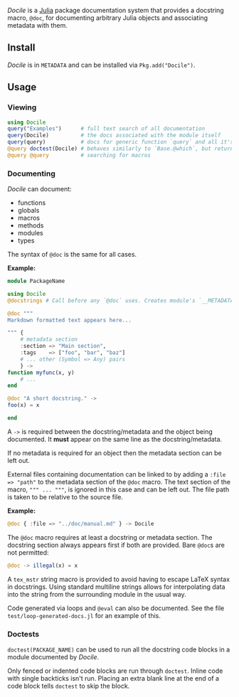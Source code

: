 *Docile* is a [Julia](http://www.julialang.org) package documentation system
that provides a docstring macro, `@doc`, for documenting arbitrary
Julia objects and associating metadata with them.

## Install

*Docile* is in `METADATA` and can be installed via `Pkg.add("Docile")`.

## Usage

### Viewing

```julia
using Docile
query("Examples")      # full text search of all documentation
query(Docile)          # the docs associated with the module itself
query(query)           # docs for generic function `query` and all it's methods
@query doctest(Docile) # behaves similarly to `Base.@which`, but returns documentation
@query @query          # searching for macros
```

### Documenting

*Docile* can document:

* functions
* globals
* macros
* methods
* modules
* types

The syntax of `@doc` is the same for all cases.

**Example:**

```julia
module PackageName

using Docile
@docstrings # Call before any `@doc` uses. Creates module's `__METADATA__` object.

@doc """
Markdown formatted text appears here...

""" {
    # metadata section
    :section => "Main section",
    :tags    => ["foo", "bar", "baz"]
    # ... other (Symbol => Any) pairs
    } ->
function myfunc(x, y)
    # ...
end

@doc "A short docstring." ->
foo(x) = x

end
```

A `->` is required between the docstring/metadata and the object being
documented. It **must** appear on the same line as the
docstring/metadata.

If no metadata is required for an object then the metadata section can
be left out.

External files containing documentation can be linked to by adding a
`:file => "path"` to the metadata section of the `@doc` macro. The text
section of the macro, `""" ... """`, is ignored in this case and can be
left out. The file path is taken to be relative to the source file.

**Example:**

```julia
@doc { :file => "../doc/manual.md" } -> Docile

```

The `@doc` macro requires at least a docstring or metadata section. The
docstring section always appears first if both are provided. Bare
`@doc`s are not permitted:

```julia
@doc -> illegal(x) = x

```

A `tex_mstr` string macro is provided to avoid having to escape LaTeX
syntax in docstrings. Using standard multiline strings allows for
interpolating data into the string from the surrounding module in the
usual way.

Code generated via loops and `@eval` can also be documented. See the
file `test/loop-generated-docs.jl` for an example of this.

### Doctests

`doctest(PACKAGE_NAME)` can be used to run all the docstring code blocks
in a module documented by *Docile*.

Only fenced or indented code blocks are run through `doctest`. Inline
code with single backticks isn't run. Placing an extra blank line at the
end of a code block tells `doctest` to skip the block.
